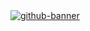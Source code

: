 <a href=https://saeedgolzar.ir/>
  <picture>
    <source media="(prefers-color-scheme: dark)" srcset="https://saeedgolzar.ir/images/asset/github-banner-dark.svg">
    <img alt="github-banner" src="https://saeedgolzar.ir/images/asset/github-banner-new.svg">
  </picture>
</a>

